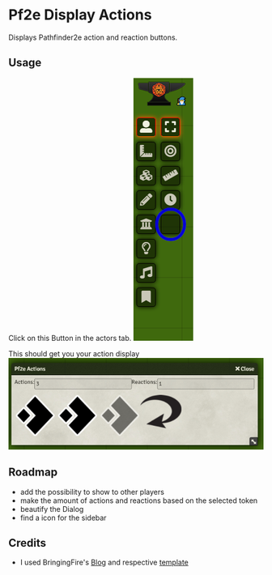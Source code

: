 # Pf2e Display Actions
Displays Pathfinder2e action and reaction buttons.

## Usage

Click on this Button in the actors tab. ![Button in the actors tab](usage.png)


This should get you your action display ![action display dialog](dialog.png)

## Roadmap
- add the possibility to show to other players
- make the amount of actions and reactions based on the selected token
- beautify the Dialog
- find a icon for the sidebar

## Credits
- I used BringingFire's [Blog](https://bringingfire.com/blog/intro-to-foundry-module-development) and respective [template](https://github.com/BringingFire/foundry-module-ts-template)
